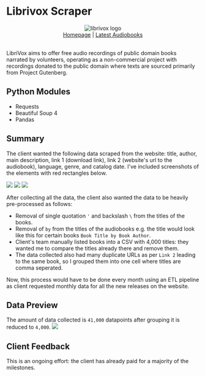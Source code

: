 # Librivox Scraper
<div align="center">
    <picture><img alt="librivox logo" src="https://github.com/miahj1/librivox-scraper/assets/84815985/0dfeef48-0e54-4f22-bf7a-f1b2511751b8"></picture>
    <div align="center"><a href="https://librivox.org">Homepage</a> | <a href="https://librivox.org/search?primary_key=1&search_category=language&search_page=1&search_form=get_results">Latest Audiobooks</a></div>
</div>
<br>

LibriVox aims to offer free audio recordings of public domain books narrated by volunteers, operating as a non-commercial project with recordings donated to the public domain where texts are sourced primarily from Project Gutenberg.

## Python Modules
- Requests
- Beautiful Soup 4
- Pandas

## Summary
The client wanted the following data scraped from the website: title, author, main description, link 1 (download link), link 2 (website's url to the audiobook), language, genre, and catalog date. I've included screenshots of the elements with red rectangles below.

<picture><img src="https://github.com/miahj1/librivox-scraper/assets/84815985/5f30aefe-0b76-4862-a09a-bb855a070484"></picture>
<picture><img src="https://github.com/miahj1/librivox-scraper/assets/84815985/201958dc-4771-46ea-a0fa-9562d03099c6"></picture>
<picture><img src="https://github.com/miahj1/librivox-scraper/assets/84815985/0af44e0e-9f03-4235-b26c-c852e4b81e3b"></picture>

After collecting all the data, the client also wanted the data to be heavily pre-processed as follows: 
- Removal of single quotation `'` and backslash `\` from the titles of the books.
- Removal of `by` from the titles of the audiobooks e.g. the title would look like this for certain books `Book Title by Book Author`.
- Client's team manually listed books into a CSV with 4,000 titles: they wanted me to compare the titles already there and remove them.
- The data collected also had many duplicate URLs as per `Link 2` leading to the same book, so I grouped them into one cell where titles are comma seperated.

Now, this process would have to be done every month using an ETL pipeline as client requested monthly data for all the new releases on the website.

## Data Preview
The amount of data collected is `41,000` datapoints after grouping it is reduced to `4,000`.
<picture><img src="https://github.com/miahj1/librivox-scraper/assets/84815985/d7aa2969-947b-4fd3-8e2f-fc93c645987e"></picture>

## Client Feedback
This is an ongoing effort: the client has already paid for a majority of the milestones.
